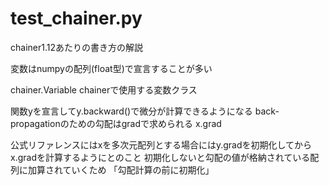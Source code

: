 # test_chainer.py
chainer1.12あたりの書き方の解説

変数はnumpyの配列(float型)で宣言することが多い

chainer.Variable
 chainerで使用する変数クラス

関数yを宣言してy.backward()で微分が計算できるようになる
back-propagationのための勾配はgradで求められる
x.grad

公式リファレンスにはxを多次元配列とする場合にはy.gradを初期化してからx.gradを計算するようにとのこと
初期化しないと勾配の値が格納されている配列に加算されていくため
「勾配計算の前に初期化」